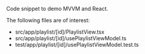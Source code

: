 Code snippet to demo MVVM and React.

The following files are of interest:
- src/app/playlist/[id]/PlaylistView.tsx
- src/app/playlist/[id]/usePlaylistViewModel.ts
- test/app/playlist/[id]/usePlaylistViewModel.test.ts
